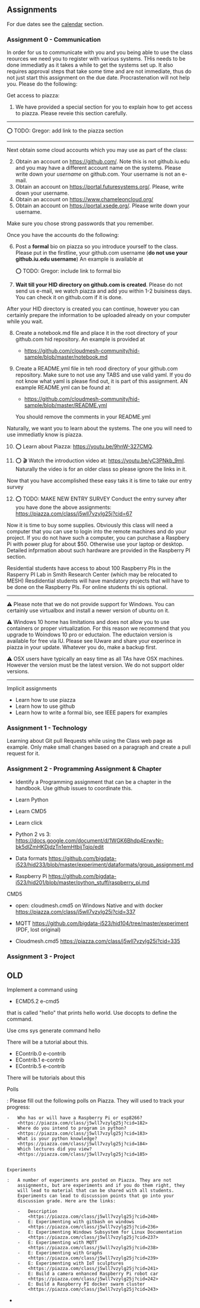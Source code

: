 ## Assignments

For due dates see the [calendar](#calendar) section.

### Assignment 0 - Communication

In order for us to communicate with you and you being able to use the
class reources we need you to register with various systems.  THis
needs to be done immediatly as it takes a while to get the systems set
up. It also requires approval steps that take some time and are not
immediate, thus do not just start this assignment on the due
date. Procrastenation will not help you.  Please do the following:

Get access to piazza:

1. We have provided a special section for you to explain how to get
   access to piazza. Please reveie this section carefully.


---

:o: TODO: Gregor: add link to the piazza section

---

Next obtain some cloud accounts which you may use as part of the class:

2. Obtain an account on <https://github.com/>. Note this is not
   github.iu.edu and you may have a different account name on the
   systems. Please write down your *username* on github.com. Your
   username is not an e-mail.
3. Obtain an account on <https://portal.futuresystems.org/>. Please,
   write down your username.
4. Obtain an account on <https://www.chameleoncloud.org/>
5. Obtain an account on <https://portal.xsede.org/>. Please write down
   your username.

Make sure you chose strong passwords that you remember.

Once you have the accounts do the following:

6. Post a **formal** bio on piazza so you introduce yourself to the
   class. Please put in the firstline, your github.com username (**do
   not use your github.iu.edu username**)
   An example is available at

   :o: TODO: Gregor: include link to formal bio

7. **Wait till your HID directory on github.com is created**. Please do
   not send us e-mail, we watch piazza and add you within 1-2 buisiness
   days. You can check it on github.com if it is done.

After your HID directory is created you can continue, however you can
certainly prepare the information to be uploaded already on your
computer while you wait. 

8. Create a notebook.md file and place it in the root directory of
   your github.com hid repository. An example is provided at

   * <https://github.com/cloudmesh-community/hid-sample/blob/master/notebook.md>

9. Create a README.yml file in teh rood directory of your github.com
   repository. Make sure to not use any TABS and use valid yaml. If
   you do not know what yaml is please find out, it is part of this
   assignment. AN example README.yml can be found at:

   * <https://github.com/cloudmesh-community/hid-sample/blob/master/README.yml>

   You should remove the comments in your README.yml

Naturally, we want you to learn about the systems. The one you will
need to use immediatly know is piazza. 

10. :o: Learn about Piazza: <https://youtu.be/9hnW-327CMQ>. 

11. :o: :clapper: Watch the introduction video at:
    <https://youtu.be/yC3PNkb_9mI>. Naturally the video is for an
    older class so please ignore the links in it. 

Now that you have accomplished these easy taks it is time to take our
entry survey

12. :o: TODO: MAKE NEW ENTRY SURVEY Conduct the entry survey after you have done the above assignments:
    <https://piazza.com/class/j5wll7vzylg25j?cid=67>

Now it is time to buy some supplies. Obviously this class will need a
computer that you can use to login into the remote machines and do
your project. If you do not have such a computer, you can purchase a
Raspbery Pi with power plug for about $50. Otherwise use your laptop
or desktop. Detailed infprmation about such hardware are provided in
the Raspberry PI section.

Residential students have access to about 100 Raspberry PIs in the
Rasperry PI Lab in Smith Research Center (which may be relocated to MESH)
Resdidential students will have mandatory projects that will have to
be done on the Raspberry PIs. For online students thi sis optional.

---

:warning: Please note that we do not provide support for Windows. You
can certainly use virtualbox and install a newer version of ubuntu on it.

:warning: Windows 10 home has limitations and does
not allow you to use containers or proper virtualization. For this
reason we recommend that you upgrade to Woindows 10 pro or
eductaion. The eductaion version is available for free via IU. Please see
IUware and share your experince in piazza in your update. Whatever you
do, make a backup first.

:warning: OSX users have typically an easy time as all TAs have OSX
machines. However the version must be the latest version. We do not
support older versions.

---

Implicit assignments

* Learn how to use piazza
* Learn how to use github
* Learn how to write a formal bio, see IEEE papers for examples

### Assignment 1 - Technology

Learning about Git pull Requests while using the Class web page as
example. Only make small changes based on a paragraph and create a pull
request for it.


### Assignment 2 - Programming Assignment & Chapter

* Identify a Programming assignment that can be a chapter in the
  handbook. Use github issues to coordinate this.

* Learn Python
* Learn CMD5
* Learn click
* Python 2 vs 3: <https://docs.google.com/document/d/1WGK6Bhdp4ErwvNr-bk5dlZmHKDjdzTn1emHtbijTqjo/edit>

* Data formats <https://github.com/bigdata-i523/hid233/blob/master/experiment/dataformats/group_assignment.md>
* Raspberry Pi <https://github.com/bigdata-i523/hid201/blob/master/python_stuff/raspberry_pi.md>


CMD5
* open: cloudmesh.cmd5 on Windows Native and with docker
    <https://piazza.com/class/j5wll7vzylg25j?cid=337>
* MQTT
  <https://github.com/bigdata-i523/hid104/tree/master/experiment>
  (PDF, lost original)

*  Cloudmesh.cmd5 <https://piazza.com/class/j5wll7vzylg25j?cid=335>



### Assignment 3 - Project



OLD
------

Implement a command using

-   ECMD5.2 e-cmd5

that is called "hello" that prints hello world. Use docopts to define
the command.

Use cms sys generate command hello

There will be a tutorial about this.


-   EContrib.0 e-contrib
-   EContrib.1 e-contrib
-   EContrib.5 e-contrib

There will be tutorials about this

Polls

:   Please fill out the following polls on Piazza. They will used to
    track your progress:

    -   Who has or will have a Raspberry Pi or esp8266?
        <https://piazza.com/class/j5wll7vzylg25j?cid=182>
    -   Where do you intend to program in python?
        <https://piazza.com/class/j5wll7vzylg25j?cid=183>
    -   What is your python knowledge?
        <https://piazza.com/class/j5wll7vzylg25j?cid=184>
    -   Which lectures did you view?
        <https://piazza.com/class/j5wll7vzylg25j?cid=185>


    Experiments

    :   A number of experiments are posted on Piazza. They are not
        assignments, but are experiments and if you do them right, they
        will lead to material that can be shared with all students.
        Experiments can lead to discussion points that go into your
        discussion grade. Here are the links:

        -   Description
            <https://piazza.com/class/j5wll7vzylg25j?cid=240>
        -   E: Experimenting with gitbash on windows
            <https://piazza.com/class/j5wll7vzylg25j?cid=236>
        -   E: Experimenting Windows Subsystem for Linux Documentation
            <https://piazza.com/class/j5wll7vzylg25j?cid=237>
        -   E: Experimenting with MQTT
            <https://piazza.com/class/j5wll7vzylg25j?cid=238>
        -   E: Experimenting with Graphs
            <https://piazza.com/class/j5wll7vzylg25j?cid=239>
        -   E: Experimenting with IoT sculptures
            <https://piazza.com/class/j5wll7vzylg25j?cid=241>
        -   E: Build a camera enhanced Raspberry Pi robot car
            <https://piazza.com/class/j5wll7vzylg25j?cid=242>
        -   E: Build a Raspberry PI docker swarm cluster
            <https://piazza.com/class/j5wll7vzylg25j?cid=243>



-

